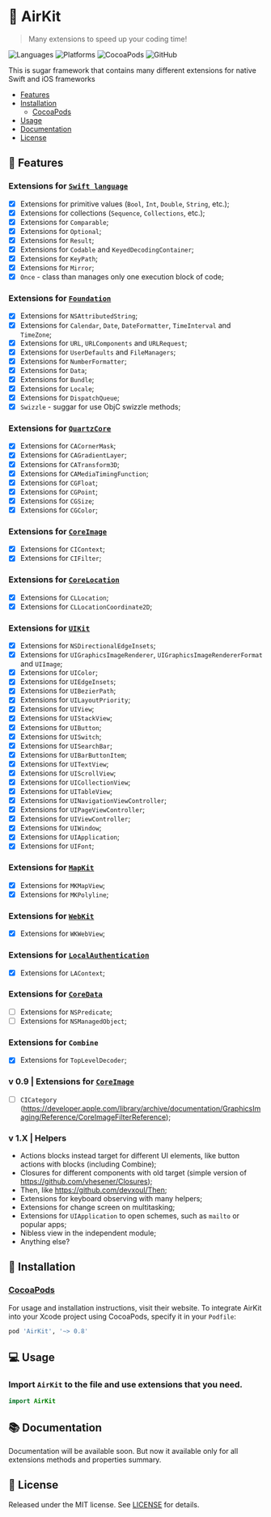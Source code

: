 # 🍃 AirKit
> Many extensions to speed up your coding time!

![Languages](https://img.shields.io/github/languages/top/yurii-lysytsia/AirKit?color=orange)
![Platforms](https://img.shields.io/cocoapods/p/AirKit)
![CocoaPods](https://img.shields.io/cocoapods/v/AirKit?color=red)
![GitHub](https://img.shields.io/github/actions/workflow/status/yurii-lysytsia/AirKit/on-pull-request.yml)

This is sugar framework that contains many different extensions for native Swift and iOS frameworks

- [Features](#-features)
- [Installation](#-installation)
    - [CocoaPods](#cocoapods)
- [Usage](#-usage)
- [Documentation](#-documentation)
- [License](#-license)

## 🔮 Features

### Extensions for [`Swift language`](AirKit/Source/Swift)
- [X] Extensions for primitive values (`Bool`, `Int`, `Double`, `String`, etc.);
- [X] Extensions for collections (`Sequence`, `Collections`, etc.);
- [X] Extensions for `Comparable`;
- [X] Extensions for `Optional`;
- [X] Extensions for `Result`;
- [X] Extensions for `Codable` and `KeyedDecodingContainer`;
- [X] Extensions for `KeyPath`;
- [X] Extensions for `Mirror`;
- [X] `Once` - class than manages only one execution block of code;

### Extensions for [`Foundation`](AirKit/Source/Foundation)
- [X] Extensions for `NSAttributedString`;
- [X] Extensions for `Calendar`, `Date`, `DateFormatter`, `TimeInterval` and `TimeZone`;
- [X] Extensions for `URL`, `URLComponents` and `URLRequest`;
- [X] Extensions for `UserDefaults` and `FileManagers`;
- [X] Extensions for `NumberFormatter`;
- [X] Extensions for `Data`;
- [X] Extensions for `Bundle`;
- [X] Extensions for `Locale`;
- [X] Extensions for `DispatchQueue`;
- [X] `Swizzle` - suggar for use ObjC swizzle methods;

### Extensions for [`QuartzCore`](AirKit/Source/CoreGraphics)
- [X] Extensions for `CACornerMask`;
- [X] Extensions for `CAGradientLayer`;
- [X] Extensions for `CATransform3D`;
- [X] Extensions for `CAMediaTimingFunction`;
- [X] Extensions for `CGFloat`;
- [X] Extensions for `CGPoint`;
- [X] Extensions for `CGSize`;
- [X] Extensions for `CGColor`;

### Extensions for [`CoreImage`](AirKit/Source/CoreImage)
- [X] Extensions for `CIContext`;
- [X] Extensions for `CIFilter`;

### Extensions for [`CoreLocation`](AirKit/Source/CoreLocation)
- [X] Extensions for `CLLocation`;
- [X] Extensions for `CLLocationCoordinate2D`;

### Extensions for [`UIKit`](AirKit/Source/UIKit)
- [X] Extensions for `NSDirectionalEdgeInsets`;
- [X] Extensions for `UIGraphicsImageRenderer`, `UIGraphicsImageRendererFormat` and `UIImage`;
- [X] Extensions for `UIColor`;
- [X] Extensions for `UIEdgeInsets`;
- [X] Extensions for `UIBezierPath`;
- [X] Extensions for `UILayoutPriority`;
- [X] Extensions for `UIView`;
- [X] Extensions for `UIStackView`;
- [X] Extensions for `UIButton`;
- [X] Extensions for `UISwitch`;
- [X] Extensions for `UISearchBar`;
- [X] Extensions for `UIBarButtonItem`;
- [X] Extensions for `UITextView`;
- [X] Extensions for `UIScrollView`;
- [X] Extensions for `UICollectionView`;
- [X] Extensions for `UITableView`;
- [X] Extensions for `UINavigationViewController`;
- [X] Extensions for `UIPageViewController`;
- [X] Extensions for `UIViewController`;
- [X] Extensions for `UIWindow`;
- [X] Extensions for `UIApplication`;
- [X] Extensions for `UIFont`;

### Extensions for [`MapKit`](AirKit/Source/MapKit)
- [X] Extensions for `MKMapView`;
- [X] Extensions for `MKPolyline`;

### Extensions for [`WebKit`](AirKit/Source/WebKit)
- [X] Extensions for `WKWebView`;

### Extensions for [`LocalAuthentication`](AirKit/Source/LocalAuthentication)
- [X] Extensions for `LAContext`;

### Extensions for [`CoreData`](AirKit/Source/CoreData)
- [ ] Extensions for `NSPredicate`;
- [ ] Extensions for `NSManagedObject`;

### Extensions for `Combine`
- [X] Extensions for `TopLevelDecoder`;

### v 0.9 | Extensions for [`CoreImage`](AirKit/Source/CoreImage)
- [ ] `CICategory` (https://developer.apple.com/library/archive/documentation/GraphicsImaging/Reference/CoreImageFilterReference);

### v 1.X | Helpers
- Actions blocks instead target for different UI elements, like button actions with blocks (including Combine);
- Closures for different components with old target (simple version of https://github.com/vhesener/Closures);
- Then, like https://github.com/devxoul/Then;
- Extensions for keyboard observing with many helpers;
- Extensions for change screen on multitasking;
- Extensions for `UIApplication` to open schemes, such as `mailto` or popular apps;
- Nibless view in the independent module;
- Anything else?

## 🚀 Installation

### [CocoaPods](https://cocoapods.org) 
For usage and installation instructions, visit their website. To integrate AirKit into your Xcode project using CocoaPods, specify it in your `Podfile`:
```ruby
pod 'AirKit', '~> 0.8'
```

## 💻 Usage 

### Import `AirKit` to the file and use extensions that you need.
```swift
import AirKit
```

## 📚 Documentation
Documentation will be available soon. But now it available only for all extensions methods and properties summary.

## 📜 License
Released under the MIT license. See [LICENSE](LICENSE) for details.
